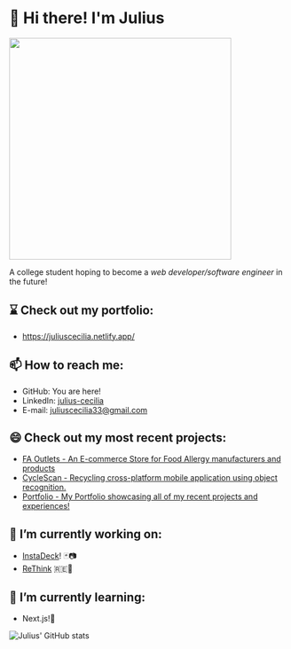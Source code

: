 # 👋 Hi there! I'm Julius  

<kbd><img src="https://i.imgur.com/ecJ4KyR.jpg" width="400" height="400" border-radius="50%"></kbd>

A college student hoping to become a _web developer/software engineer_ in the future! 

## ⌛ Check out my portfolio: 
- https://juliuscecilia.netlify.app/ 

## 📫 How to reach me:
- GitHub: You are here!
- LinkedIn: [julius-cecilia](https://www.linkedin.com/in/julius-cecilia/)
- E-mail: juliuscecilia33@gmail.com

## 😄 Check out my most recent projects: 
- [FA Outlets - An E-commerce Store for Food Allergy manufacturers and products](https://faoutlets.netlify.app/)
- [CycleScan - Recycling cross-platform mobile application using object recognition.](https://github.com/bkenza/CycleScan)
- [Portfolio - My Portfolio showcasing all of my recent projects and experiences!](https://juliuscecilia.netlify.app/)

## 🔭 I’m currently working on:
- [InstaDeck](https://github.com/juliuscecilia33/instadeck)! 🃏📷
- [ReThink](https://github.com/ReThink-SUB/ReThink) 🇷🇪💭

## 🌱 I’m currently learning:
- Next.js!🧭

![Julius' GitHub stats](https://github-readme-stats.vercel.app/api?username=juliuscecilia33&show_icons=true&theme=tokyonight)

<!--
**juliuscecilia33/juliuscecilia33** is a ✨ _special_ ✨ repository because its `README.md` (this file) appears on your GitHub profile.

Here are some ideas to get you started:

- 🔭 I’m currently working on ...
- 🌱 I’m currently learning ...
- 👯 I’m looking to collaborate on ...
- 🤔 I’m looking for help with ...
- 💬 Ask me about ...
- 📫 How to reach me: ...
- 😄 Pronouns: ...
- ⚡ Fun fact: ...
-->
